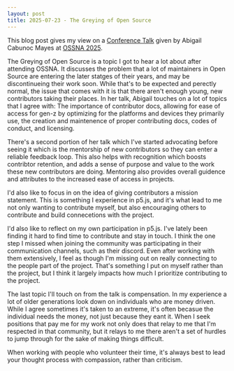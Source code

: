 ```yaml
---
layout: post
title: 2025-07-23 - The Greying of Open Source
---
```


This blog post gives my view on a [Conference Talk](www.youtube.com/watch?v=LjP0zpLLvPQ) given by Abigail Cabunoc Mayes at [OSSNA 2025](https://events.linuxfoundation.org/open-source-summit-north-america).

The Greying of Open Source is a topic I got to hear a lot about after attending OSSNA. It discusses the problem that a lot of maintainers in Open Source are entering the later statges of their years, and may be discontinueing their work soon. While that's to be expected and perectly normal, the issue that comes with it is that 
there aren't enough young, new contributors taking their places. In her talk, Abigail touches on a lot of topics that I agree with: The importance of contributor docs, allowing for ease of access for gen-z by optimizing for the platforms and devices they primarily use, the creation and maintenence of proper contributing docs, codes of conduct, and licensing.

There's a second portion of her talk which I've started advocating before seeing it which is the mentorship of new contributors so they can enter a reliable feedback loop. This also helps with recognition which boosts contribtor retention, and adds a sense of purpose and value to the work these new contributors are doing. Mentoring also provides overall guidence and attributes to the increased ease of access in projects.

I'd also like to focus in on the idea of giving contributors a mission statement. This is something I experience in p5.js, and it's what lead to me not only wanting to contribute myself, but also encouraging others to contribute and build connecetions with the project.

I'd also like to reflect on my own participation in p5.js. I've lately been finding it hard to find time to contribute and stay in touch. I think the one step I missed when joining the community was participating in their communication channels, such as their discord. Even after working with them extensively, 
I feel as though I'm missing out on really connecting to  the people part of the project. That's something I put on myself rather than the project, but I think it largely impacts how much I prioritize contributing to the project.

The last topic I'll touch on from the talk is compensation. In my experience a lot of older generations look down on individuals who are money driven. While I agree sometimes it's taken to an extreme, it's often becasue the individual needs the money, not just because they eant it. When I seek positions that pay me for my work not only does that relay to me that I'm respected in that community, but it relays to me there aren't a set of hurdles to jump through for the sake of making things
difficult. 

When working with people who volunteer their time, it's always best to lead your thought process with compassion, rather than criticism. 
